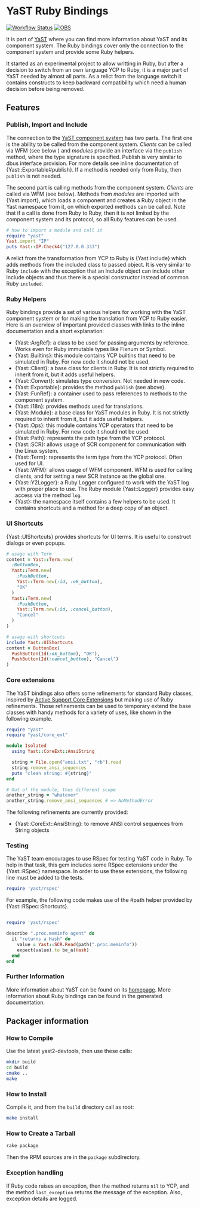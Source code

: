# YaST Ruby Bindings

[![Workflow Status](https://github.com/yast/yast-ruby-bindings/workflows/CI/badge.svg?branch=master)](
https://github.com/yast/yast-ruby-bindings/actions?query=branch%3Amaster)
[![OBS](https://github.com/yast/yast-ruby-bindings/actions/workflows/submit.yml/badge.svg)](https://github.com/yast/yast-ruby-bindings/actions/workflows/submit.yml)

It is part of [YaST](http://yast.github.io) where you can find more information
about YaST and its component system. The Ruby bindings cover only the connection to
the component system and provide some Ruby helpers.

It started as an experimental project to allow writting in Ruby, but after a decision
to switch from an own language YCP to Ruby, it is a major part of YaST needed by
almost all parts. As a relict from the language switch it contains constructs
to keep backward compatibility which need a human decision before being removed.

## Features

### Publish, Import and Include

The connection to the [YaST component system][arch] has two parts.
The first one is the ability
to be called from the component system. *Clients* can be called via WFM (see below )
and *modules* provide an interface via the `publish` method, where the type
signature is specified.
Publish is very similar to dbus interface provision. For more details see inline
documentation of {Yast::Exportable#publish}. If a method is needed only from Ruby,
then `publish` is not needed.

[arch]: https://yastgithubio.readthedocs.org/en/latest/architecture/

The second part is calling methods from the component system. *Clients* are called
via WFM (see below). Methods from *modules* are imported with {Yast.import}, which
loads a component and creates a Ruby object in the Yast namespace from it, on which
exported methods can be called.
Note that if a call is done from Ruby to Ruby, then it is not limited
by the component
system and its protocol, so all Ruby features can be used.

```ruby
# how to import a module and call it
require "yast"
Yast.import "IP"
puts Yast::IP.Check4("127.0.0.333")
```

A relict from the transformation from YCP to Ruby is {Yast.include} which adds methods
from the included class to passed object. It is very similar to Ruby `include` with
the exception that an Include object can include other Include objects and thus there is
a special constructor instead of common Ruby `included`.

### Ruby Helpers

Ruby bindings provide a set of various helpers for working with the YaST component
system or for making the translation from YCP to Ruby easier. Here is an overview of
important provided classes with links to the inline documentation and a short explanation:

* {Yast::ArgRef}: a class to be used for passing arguments by reference. Works
  even for Ruby immutable types like Fixnum or Symbol.
* {Yast::Builtins}: this module contains YCP builtins that need to be simulated in
  Ruby. For new code it should not be used.
* {Yast::Client}: a base class for clients in Ruby. It is not strictly
  required to inherit from it, but it adds useful helpers.
* {Yast::Convert}: simulates type conversion. Not needed in new code.
* {Yast::Exportable}: provides the method `publish` (see above).
* {Yast::FunRef}: a container used to pass references to methods to the component system.
* {Yast::I18n}: provides methods used for translations.
* {Yast::Module}: a base class for YaST modules in Ruby. It is not strictly
  required to inherit from it, but it adds useful helpers.
* {Yast::Ops}: this module contains YCP operators that need to be simulated in
  Ruby. For new code it should not be used.
* {Yast::Path}: represents the path type from the YCP protocol.
* {Yast::SCR}: allows usage of SCR component for communication with the Linux system.
* {Yast::Term}: represents the term type from the YCP protocol. Often used for UI.
* {Yast::WFM}: allows usage of WFM component. WFM is used for calling clients,
  and for setting a new SCR instance as the global one.
* {Yast::Y2Logger}: a Ruby Logger configured to work with the YaST log with proper
  place to use. The Ruby module {Yast::Logger} provides easy access via the method
  `log`.
* {Yast}: the namespace itself contains a few helpers to be used. It contains
  shortcuts and a method for a deep copy of an object.

### UI Shortcuts

{Yast::UIShortcuts} provides shortcuts for UI terms. It is useful to construct
dialogs or even popups.

```ruby
# usage with Term
content = Yast::Term.new(
  :ButtonBox,
  Yast::Term.new(
    :PushButton,
    Yast::Term.new(:id, :ok_button),
    "OK"
  )
  Yast::Term.new(
    :PushButton,
    Yast::Term.new(:id, :cancel_button),
    "Cancel"
  )
)

# usage with shortcuts
include Yast::UIShortcuts
content = ButtonBox(
  PushButton(Id(:ok_button), "OK"),
  PushButton(Id(:cancel_button), "Cancel")
)
```
### Core extensions

The YaST bindings also offers some refinements for standard Ruby classes,
inspired by [Active Support Core
Extensions](http://edgeguides.rubyonrails.org/active_support_core_extensions.html)
but making use of Ruby refinements. Those refinements can be used to temporary
extend the base classes with handy methods for a variety of uses, like shown in
the following example.

```ruby
require "yast"
require "yast/core_ext"

module Isolated
  using Yast::CoreExt::AnsiString

  string = File.open("ansi.txt", "rb").read
  string.remove_ansi_sequences
  puts "clean string: #{string}"
end

# Out of the module, thus different scope
another_string = "whatever"
another_string.remove_ansi_sequences # => NoMethodError
```
The following refinements are currently provided:

* {Yast::CoreExt::AnsiString}: to remove ANSI control sequences from String
  objects

### Testing

The YaST team encourages to use RSpec for testing YaST code in Ruby. To help in
that task, this gem includes some RSpec extensions under the {Yast::RSpec}
namespace. In order to use these extensions, the following line must be added
to the tests.

```ruby
require 'yast/rspec'
```

For example, the following code makes use of the #path helper provided by
{Yast::RSpec::Shortcuts}.

```ruby

require 'yast/rspec'

describe ".proc.meminfo agent" do
  it "returns a Hash" do
    value = Yast::SCR.Read(path(".proc.meminfo"))
    expect(value).to be_a(Hash)
  end
end
```

### Further Information

More information about YaST can be found on its [homepage](http://yast.github.io).
More information about Ruby bindings can be found in the generated documentation.

## Packager information

### How to Compile

Use the latest yast2-devtools, then use these calls:

```bash
mkdir build
cd build
cmake ..
make
```

### How to Install

Compile it, and from the `build` directory call as root:

```bash
make install
```

### How to Create a Tarball

```bash
rake package
```

Then the RPM sources are in the `package` subdirectory.

### Exception handling

If Ruby code raises an exception, then the method returns `nil` to YCP,
and the method `last_exception` returns the message of the exception.
Also, exception details are logged.
